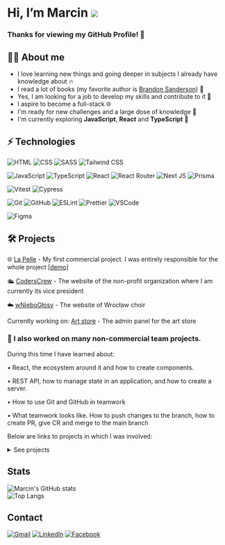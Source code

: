# Hi, I’m Marcin ![](https://user-images.githubusercontent.com/18350557/176309783-0785949b-9127-417c-8b55-ab5a4333674e.gif) 
 ### Thanks for viewing my GitHub Profile! :hugs:
 
 ## :frowning_man: About me
 - I love learning new things and going deeper in subjects I already have knowledge about :fire:
 - I read a lot of books (my favorite author is [Brandon Sanderson](https://www.brandonsanderson.com/)) :book:
 - Yes, I am looking for a job to develop my skills and contribute to it :hammer:
 - I aspire to become a full-stack :globe_with_meridians:
 - I'm ready for new challenges and a large dose of knowledge :muscle:
 - I'm currently exploring **JavaScript**, **React** and **TypeScript** :eyes:


## ⚡  Technologies
![HTML](https://img.shields.io/badge/HTML-orange?logo=html5&logoColor=white&style=flat) ![CSS](https://img.shields.io/badge/CSS-blue?logo=css3&style=flat) ![SASS](https://img.shields.io/badge/Sass-pink?logo=sass&logoColor=white&style=flat) ![Tailwind CSS](https://img.shields.io/badge/Tailwind%20CSS-%2338B2AC.svg?style=flat&logo=tailwind-css&logoColor=white)

![JavaScript](https://img.shields.io/badge/JavaScript-yellow?logo=javascript&logoColor=white&style=flat) ![TypeScript](https://img.shields.io/badge/TypeScript-blue?logo=typescript&logoColor=white&style=flat) ![React](https://img.shields.io/badge/React-black?logo=react&logoColor=white&style=flat) ![React Router](https://img.shields.io/badge/ReactRouter-black?logo=React-Router&logoColor=white&style=flat) ![Next JS](https://img.shields.io/badge/Next-black?style=for-the-badge&logo=next.js&logoColor=white&style=flat) ![Prisma](https://img.shields.io/badge/Prisma-3982CE?style=for-the-badge&logo=Prisma&logoColor=white&style=flat)


![Vitest](https://img.shields.io/badge/vitest-%23646CFF.svg?style=for-the-badge&logo=vitest&logoColor=white&style=flat) ![Cypress](https://img.shields.io/badge/Cypress-%23E5E5E5.svg?style=for-the-badge&logo=cypress&logoColor=black&style=flat) 

![Git](https://img.shields.io/badge/Git-red?logo=git&logoColor=white&style=flat) ![GitHub](https://img.shields.io/badge/GitHub-gray?logo=github&logoColor=white&style=flat)
![ESLint](https://img.shields.io/badge/ESLint-purple?logo=eslint&logoColor=white&style=flat) ![Prettier](https://img.shields.io/badge/Prettier-24292e?logo=prettier&logoColor=white&style=flat)
![VSCode](https://img.shields.io/badge/VSCode-blue?logo=Visual-Studio-Code&logoColor=white&style=flat)

![Figma](https://img.shields.io/badge/Figma-%23F24E1E?logo=Figma&logoColor=wihte&style=flat)

## :hammer_and_wrench:  Projects 

:globe_with_meridians: [La Pelle](https://github.com/MarcinKukulka/LaPelle) - My first commercial project. I was entirely responsible for
the whole project [[demo]](https://gracious-shaw-d6a8c3.netlify.app/) 

:passenger_ship: [CodersCrew](https://github.com/CodersCrew/coderscrew-website) - The website of the non-profit organization where I am currently its vice president 

:cloud: [wNieboGłosy](https://github.com/CodersCrew/wNieboGlosy/) - The website of Wrocław choir

Currently working on: 
[Art store](https://github.com/MarcinKukulka/art-store-admin-panel) - The admin panel for the art store

### :notebook_with_decorative_cover: I also worked on many non-commercial team projects.

During this time I have learned about:

•	React, the ecosystem around it and how to create components.

•	REST API, how to manage state in an application, and how to create a server.

• How to use Git and GitHub in teamwork

• What teamwork looks like. How to push changes to the branch, how to create PR, give CR and merge to the main branch

Below are links to projects in which I was involved:
<details>
<summary>See projects</summary>

[Jobiz](https://github.com/CodersCampCrew/Jobiz) - Front-End and Back-End knowledge quiz (HTML, CSS, JS),

[Cookbook](https://github.com/CodersCampCrew/Cookbook) - simple cookbook (React),

[Pets Adopt and Care Portal](https://github.com/CodersCampCrew/CodersCamp2021-ProjectServerSideJavaScript-PetsAdoptAndCarePortal) - A simple backend project to gain hands-on knowledge of NodeJS, REST APIs, NoSQL and CRUD (Node, Express, MongoDB),

[Ukraine Helper](https://github.com/CodersCampCrew/Ukraine-helper) - application to provide rapid assistance to war refugees (React, TypeScript),

[Teacher Assistant](https://github.com/CodersCampCrew/Teacher-Assistant) - app for tutors to manage their students (NextJS, TypeScript)
</details>



## Stats
![Marcin's GitHub stats](https://github-readme-stats-marcinkukulka.vercel.app/api?username=MarcinKukulka&show_icons=true&&include_all_commits=true&theme=transparent&hide=stars&rank_icon=github)  
![Top Langs](https://github-readme-stats-marcinkukulka.vercel.app/api/top-langs/?username=MarcinKukulka&layout=compact&size_weight=0&count_weight=3&theme=transparent)

## Contact  
[![Gmail](https://img.shields.io/badge/Gmail-D14836?style=for-the-badge&logo=gmail&logoColor=white)][URLemail] 
[![LinkedIn](https://img.shields.io/badge/linkedin-%230077B5.svg?style=for-the-badge&logo=linkedin&logoColor=white)][URLlinkedin] 
[![Facebook](https://img.shields.io/badge/Facebook-%231877F2.svg?style=for-the-badge&logo=Facebook&logoColor=white)][URLfacebook]

[URLemail]:mailto:marcinkukulka@gmail.com
[URLlinkedin]:https://www.linkedin.com/in/marcin-kuku%C5%82ka-973b3a1b7/
[URLfacebook]:https://www.facebook.com/marcinkukulka
